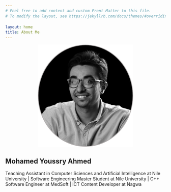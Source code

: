 ```yaml
---
# Feel free to add content and custom Front Matter to this file.
# To modify the layout, see https://jekyllrb.com/docs/themes/#overriding-theme-defaults

layout: home
title: About Me
---
```


<p align="center"><img src="./roundedPhoto.png" alt="avatar" width="300"></p>

## Mohamed Youssry Ahmed
Teaching Assistant in Computer Sciences and Artificial Intelligence at Nile University | Software Engineering Master Student at Nile University | C++ Software Engineer at MedSoft | ICT Content Developer at Nagwa

<!-- ---
### **Professional Summary**
Productive and proactive software engineer, who has deep knowledge in the fundamentals of programming, data structure, algorithms, OOP, machine learning, data science, and project management. Have strong interpersonal skills due to actively collaborating and leading a volunteering activity during my college life.
&nbsp;

*My mission is to develop my technical and interpersonal skills to lead the positive change in the technology education industry.*

---
### **Education**

- Master of Software Engineering – Nile University School of Communications & Information Technology - (2/2022 – present)
- Bachelor of Systems & Biomedical Engineering (B. Eng.)  - Cairo University Faculty of Engineering - (5/2015 – 5/2020) - GPA 3.0

--- -->
